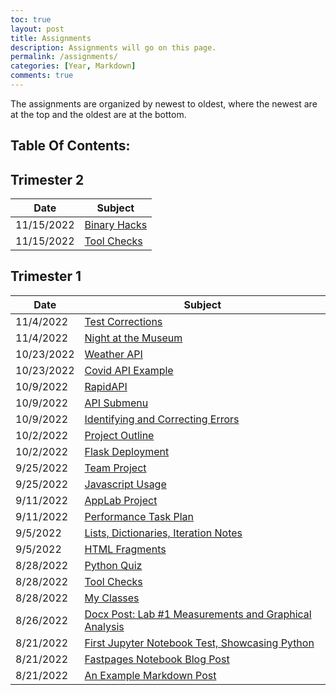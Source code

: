 ```yaml
---
toc: true
layout: post
title: Assignments
description: Assignments will go on this page.
permalink: /assignments/
categories: [Year, Markdown]
comments: true
---
```


The assignments are organized by newest to oldest, where the newest are at the top and the oldest are at the bottom.

## Table Of Contents:

## Trimester 2

| Date | Subject |
|-|-|
| 11/15/2022 | [Binary Hacks](https://davidvasilev1.github.io/fastpages/binary) |
| 11/15/2022 | [Tool Checks](https://davidvasilev1.github.io/fastpages/tools-check) |

## Trimester 1

| Date | Subject |
|-|-|
| 11/4/2022 | [Test Corrections](https://davidvasilev1.github.io/fastpages/finals%20test) |
| 11/4/2022 | [Night at the Museum](https://davidvasilev1.github.io/fastpages/N@TM) |
| 10/23/2022 | [Weather API](https://davidvasilev1.github.io/fastpages/data/weather) |
| 10/23/2022 | [Covid API Example](https://davidvasilev1.github.io/fastpages/data/covid) |
| 10/9/2022 | [RapidAPI](https://davidvasilev1.github.io/fastpages/jupyter/trimester%201/tri%201%20assignments/2022/10/09/PBL-python_rapidapi.html) |
| 10/9/2022 | [API Submenu](https://davidvasilev1.github.io/fastpages/markdown/trimester%201/tri%201%20assignments/2022/10/09/api.html) |
| 10/9/2022 | [Identifying and Correcting Errors](https://davidvasilev1.github.io/fastpages/jupyter/trimester%201/tri%201%20assignments/2022/10/09/AP-error_testing.html) |
| 10/2/2022 | [Project Outline](https://davidvasilev1.github.io/fastpages/jupyter/trimester%201/tri%201%20assignments/2022/10/02/project-outline.html) |
| 10/2/2022 | [Flask Deployment](https://davidvasilev1.github.io/fastpages/markdown/trimester%201/tri%201%20assignments/2022/10/02/output.html) |
| 9/25/2022 | [Team Project](https://davidvasilev1.github.io/fastpages/markdown/trimester%201/tri%201%20assignments/2022/09/25/group-project.html) |
| 9/25/2022 | [Javascript Usage](https://davidvasilev1.github.io/fastpages/jupyter/trimester%201/tri%201%20assignments/2022/09/25/javascript.html) |
| 9/11/2022 | [AppLab Project](https://davidvasilev1.github.io/fastpages/markdown/trimester%201/tri%201%20assignments/2022/09/11/AppLab-project.html) |
| 9/11/2022 | [Performance Task Plan](https://davidvasilev1.github.io/fastpages/markdown/trimester%201/tri%201%20assignments/2022/09/11/performance-task-plan.html) |
| 9/5/2022 | [Lists, Dictionaries, Iteration Notes](https://davidvasilev1.github.io/fastpages/jupyter/trimester%201/tri%201%20notes/2022/08/30/Lists,-Dictionaries,-Iteration.html) |
| 9/5/2022 | [HTML Fragments](https://davidvasilev1.github.io/fastpages/markdown/trimester%201/tri%201%20assignments/2022/09/05/html-blog.html) |
| 8/28/2022 | [Python Quiz](https://davidvasilev1.github.io/fastpages/jupyter/trimester%201/tri%201%20assignments/2022/08/28/python-quiz.html)
| 8/28/2022 | [Tool Checks](https://davidvasilev1.github.io/fastpages/jupyter/trimester%201/tri%201%20assignments/2022/08/28/tool-check.html)
| 8/28/2022 | [My Classes](https://davidvasilev1.github.io/fastpages/markdown/trimester%201/classes/tri%201%20assignments/2022/08/28/classes.html) |
| 8/26/2022 | [Docx Post: Lab #1 Measurements and Graphical Analysis](https://davidvasilev1.github.io/fastpages/2022/08/26/Docx-Post-Lab-1-Measurements-and-Graphical-Analysis.html) |
| 8/21/2022 | [First Jupyter Notebook Test, Showcasing Python](https://davidvasilev1.github.io/fastpages/trimester%201/python/tri%201%20assignments/2022/08/21/jupyter-notebook.html) |
| 8/21/2022 | [Fastpages Notebook Blog Post](https://davidvasilev1.github.io/fastpages/jupyter/trimester%201/tri%201%20assignments/2020/02/20/test.html) |
| 8/21/2022 | [An Example Markdown Post](https://davidvasilev1.github.io/fastpages/markdown/trimester%201/tri%201%20assignments/2020/01/14/test-markdown-post.html) |
